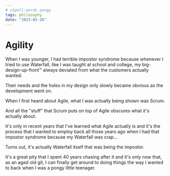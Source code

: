 ```yaml
---
# cSpell:words pongy
tags: philosophy
date: "2023-05-26"
---
```

# Agility

When I was younger, I had terrible impostor syndrome because whenever I
tried to use Waterfall, like I was taught at school and college, my
big-design-up-front™ always deviated from what the customers actually wanted.

Their needs and the holes in my design only slowly became obvious as the
development went on.

When I first heard about Agile, what I was actually being shown was Scrum.

And all the "stuff" that Scrum puts on top of Agile obscures what
it's actually about.

It's only in recent years that I've learned what Agile actually is and it's
the process that I wanted to employ back all those years ago when I had that
impostor syndrome because my Waterfall was crap...

Turns out, it's actually Waterfall itself that was being the impostor.

It's a great pity that I spent 40 years chasing after it and it's only now
that, as an aged old git, I can finally get around to doing things the way I
wanted to back when I was a pongy little teenager.
